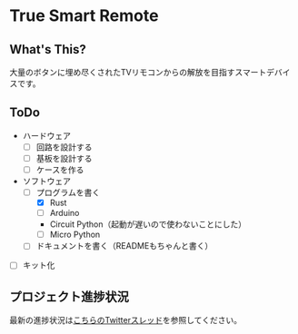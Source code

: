 # True Smart Remote

## What's This?
大量のボタンに埋め尽くされたTVリモコンからの解放を目指すスマートデバイスです。

## ToDo
- ハードウェア
    - [ ] 回路を設計する
    - [ ] 基板を設計する
    - [ ] ケースを作る
- ソフトウェア
    - [ ] プログラムを書く
        - [x] Rust
        - [ ] Arduino
        - Circuit Python（起動が遅いので使わないことにした）
        - [ ] Micro Python
    - [ ] ドキュメントを書く（READMEもちゃんと書く）
- [ ] キット化

## プロジェクト進捗状況
最新の進捗状況は[こちらのTwitterスレッド](https://twitter.com/aaa_tu/status/1522934147097841664?s=20&t=mgQVpbaO2x_IwUvTjbvjew)を参照してください。
